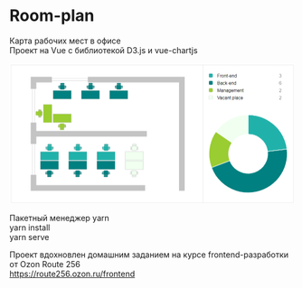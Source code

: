 # Room-plan

Карта рабочих мест в офисе  
Проект на Vue с библиотекой D3.js и vue-chartjs  

![Screenshot](/src/assets/images/readme/screenshot.png)

Пакетный менеджер yarn  
yarn install  
yarn serve  

Проект вдохновлен домашним заданием на курсе frontend-разработки от Ozon Route 256  
https://route256.ozon.ru/frontend